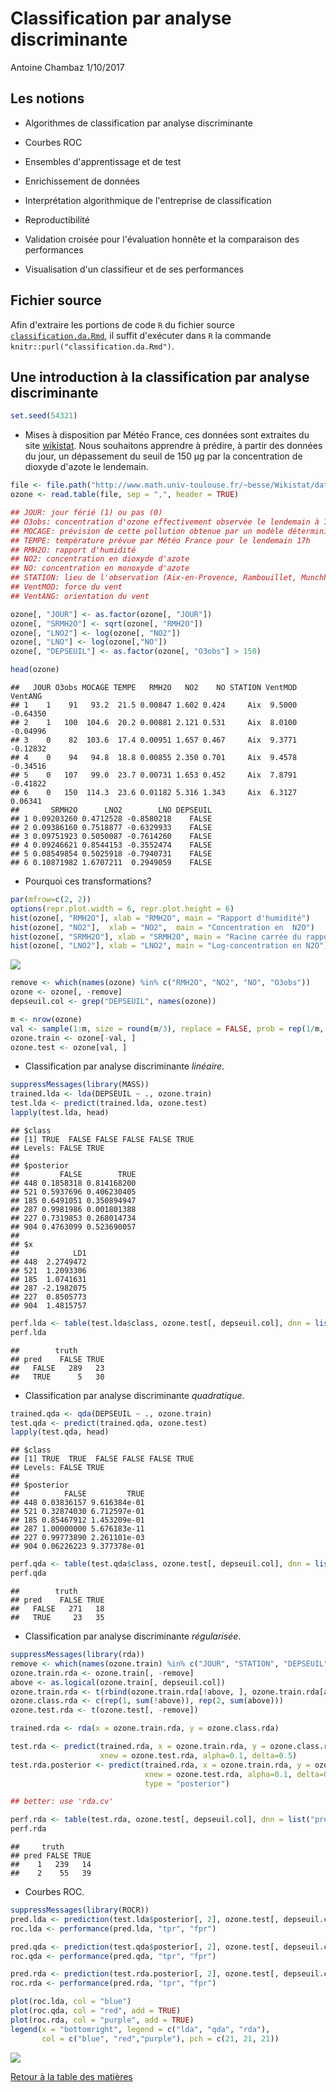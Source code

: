 Classification par analyse discriminante
================
Antoine Chambaz
1/10/2017

Les notions
-----------

-   Algorithmes de classification par analyse discriminante

-   Courbes ROC

-   Ensembles d'apprentissage et de test

-   Enrichissement de données

-   Interprétation algorithmique de l'entreprise de classification

-   Reproductibilité

-   Validation croisée pour l'évaluation honnête et la comparaison des performances

-   Visualisation d'un classifieur et de ses performances

Fichier source
--------------

Afin d'extraire les portions de code `R` du fichier source [`classification.da.Rmd`](https://github.com/achambaz/laviemodedemploi/blob/master/classification.da/classification.da.Rmd), il suffit d'exécuter dans `R` la commande `knitr::purl("classification.da.Rmd")`.

Une introduction à la classification par analyse discriminante
--------------------------------------------------------------

``` r
set.seed(54321)
```

-   Mises à disposition par Météo France, ces données sont extraites du site [wikistat](https://github.com/wikistat). Nous souhaitons apprendre à prédire, à partir des données du jour, un dépassement du seuil de 150 μg par la concentration de dioxyde d'azote le lendemain.

``` r
file <- file.path("http://www.math.univ-toulouse.fr/~besse/Wikistat/data", "depSeuil.dat")
ozone <- read.table(file, sep = ",", header = TRUE)

## JOUR: jour férié (1) ou pas (0)
## O3obs: concentration d'ozone effectivement observée le lendemain à 17h locales (correspond souvent au maximum de pollution observée)
## MOCAGE: prévision de cette pollution obtenue par un modèle déterministe de mécanique des fluides
## TEMPE: température prévue par Météo France pour le lendemain 17h
## RMH2O: rapport d'humidité
## NO2: concentration en dioxyde d'azote
## NO: concentration en monoxyde d'azote
## STATION: lieu de l'observation (Aix-en-Provence, Rambouillet, Munchhausen, Cadarache et Plan de Cuques)
## VentMOD: force du vent
## VentANG: orientation du vent

ozone[, "JOUR"] <- as.factor(ozone[, "JOUR"])
ozone[, "SRMH2O"] <- sqrt(ozone[, "RMH2O"])
ozone[, "LNO2"] <- log(ozone[, "NO2"])
ozone[, "LNO"] <- log(ozone[,"NO"])
ozone[, "DEPSEUIL"] <- as.factor(ozone[, "O3obs"] > 150)

head(ozone)
```

    ##   JOUR O3obs MOCAGE TEMPE   RMH2O   NO2    NO STATION VentMOD  VentANG
    ## 1    1    91   93.2  21.5 0.00847 1.602 0.424     Aix  9.5000 -0.64350
    ## 2    1   100  104.6  20.2 0.00881 2.121 0.531     Aix  8.0100 -0.04996
    ## 3    0    82  103.6  17.4 0.00951 1.657 0.467     Aix  9.3771 -0.12832
    ## 4    0    94   94.8  18.8 0.00855 2.350 0.701     Aix  9.4578 -0.34516
    ## 5    0   107   99.0  23.7 0.00731 1.653 0.452     Aix  7.8791 -0.41822
    ## 6    0   150  114.3  23.6 0.01182 5.316 1.343     Aix  6.3127  0.06341
    ##       SRMH2O      LNO2        LNO DEPSEUIL
    ## 1 0.09203260 0.4712528 -0.8580218    FALSE
    ## 2 0.09386160 0.7518877 -0.6329933    FALSE
    ## 3 0.09751923 0.5050087 -0.7614260    FALSE
    ## 4 0.09246621 0.8544153 -0.3552474    FALSE
    ## 5 0.08549854 0.5025918 -0.7940731    FALSE
    ## 6 0.10871982 1.6707211  0.2949059    FALSE

-   Pourquoi ces transformations?

``` r
par(mfrow=c(2, 2))
options(repr.plot.width = 6, repr.plot.height = 6)
hist(ozone[, "RMH2O"], xlab = "RMH2O", main = "Rapport d'humidité")
hist(ozone[, "NO2"],  xlab = "NO2",  main = "Concentration en  N2O")
hist(ozone[, "SRMH2O"], xlab = "SRMH2O", main = "Racine carrée du rapport d'humidité")
hist(ozone[, "LNO2"], xlab = "LNO2", main = "Log-concentration en N2O")
```

![](img/histo-un-1.png)

``` r
remove <- which(names(ozone) %in% c("RMH2O", "NO2", "NO", "O3obs"))
ozone <- ozone[, -remove]
depseuil.col <- grep("DEPSEUIL", names(ozone))

m <- nrow(ozone)
val <- sample(1:m, size = round(m/3), replace = FALSE, prob = rep(1/m, m)) 
ozone.train <- ozone[-val, ]
ozone.test <- ozone[val, ]
```

-   Classification par analyse discriminante *linéaire*.

``` r
suppressMessages(library(MASS))
trained.lda <- lda(DEPSEUIL ~ ., ozone.train)
test.lda <- predict(trained.lda, ozone.test)
lapply(test.lda, head)
```

    ## $class
    ## [1] TRUE  FALSE FALSE FALSE FALSE TRUE 
    ## Levels: FALSE TRUE
    ## 
    ## $posterior
    ##         FALSE        TRUE
    ## 448 0.1858318 0.814168200
    ## 521 0.5937696 0.406230405
    ## 185 0.6491051 0.350894947
    ## 287 0.9981986 0.001801388
    ## 227 0.7319853 0.268014734
    ## 904 0.4763099 0.523690057
    ## 
    ## $x
    ##            LD1
    ## 448  2.2749472
    ## 521  1.2093306
    ## 185  1.0741631
    ## 287 -2.1982075
    ## 227  0.8505773
    ## 904  1.4815757

``` r
perf.lda <- table(test.lda$class, ozone.test[, depseuil.col], dnn = list("pred", "truth"))
perf.lda
```

    ##        truth
    ## pred    FALSE TRUE
    ##   FALSE   289   23
    ##   TRUE      5   30

-   Classification par analyse discriminante *quadratique*.

``` r
trained.qda <- qda(DEPSEUIL ~ ., ozone.train)
test.qda <- predict(trained.qda, ozone.test)
lapply(test.qda, head)
```

    ## $class
    ## [1] TRUE  TRUE  FALSE FALSE FALSE TRUE 
    ## Levels: FALSE TRUE
    ## 
    ## $posterior
    ##          FALSE         TRUE
    ## 448 0.03836157 9.616384e-01
    ## 521 0.32874030 6.712597e-01
    ## 185 0.85467912 1.453209e-01
    ## 287 1.00000000 5.676183e-11
    ## 227 0.99773890 2.261101e-03
    ## 904 0.06226223 9.377378e-01

``` r
perf.qda <- table(test.qda$class, ozone.test[, depseuil.col], dnn = list("pred", "truth"))
perf.qda
```

    ##        truth
    ## pred    FALSE TRUE
    ##   FALSE   271   18
    ##   TRUE     23   35

-   Classification par analyse discriminante *régularisée*.

``` r
suppressMessages(library(rda))
remove <- which(names(ozone.train) %in% c("JOUR", "STATION", "DEPSEUIL"))
ozone.train.rda <- ozone.train[, -remove]
above <- as.logical(ozone.train[, depseuil.col])
ozone.train.rda <- t(rbind(ozone.train.rda[!above, ], ozone.train.rda[above, ]))
ozone.class.rda <- c(rep(1, sum(!above)), rep(2, sum(above)))
ozone.test.rda <- t(ozone.test[, -remove])

trained.rda <- rda(x = ozone.train.rda, y = ozone.class.rda)

test.rda <- predict(trained.rda, x = ozone.train.rda, y = ozone.class.rda, 
                    xnew = ozone.test.rda, alpha=0.1, delta=0.5)
test.rda.posterior <- predict(trained.rda, x = ozone.train.rda, y = ozone.class.rda, 
                              xnew = ozone.test.rda, alpha=0.1, delta=0.5,
                              type = "posterior")

## better: use 'rda.cv'

perf.rda <- table(test.rda, ozone.test[, depseuil.col], dnn = list("pred", "truth"))
perf.rda
```

    ##     truth
    ## pred FALSE TRUE
    ##    1   239   14
    ##    2    55   39

-   Courbes ROC.

``` r
suppressMessages(library(ROCR))
pred.lda <- prediction(test.lda$posterior[, 2], ozone.test[, depseuil.col])
roc.lda <- performance(pred.lda, "tpr", "fpr")

pred.qda <- prediction(test.qda$posterior[, 2], ozone.test[, depseuil.col])
roc.qda <- performance(pred.qda, "tpr", "fpr")

pred.rda <- prediction(test.rda.posterior[, 2], ozone.test[, depseuil.col])
roc.rda <- performance(pred.rda, "tpr", "fpr")

plot(roc.lda, col = "blue") 
plot(roc.qda, col = "red", add = TRUE)
plot(roc.rda, col = "purple", add = TRUE)
legend(x = "bottomright", legend = c("lda", "qda", "rda"),
       col = c("blue", "red","purple"), pch = c(21, 21, 21))
```

![](img/ROC-1.png)

[Retour à la table des matières](https://github.com/achambaz/laviemodedemploi#liens)
